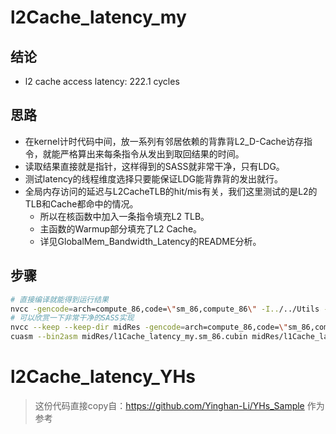 # l2Cache_latency_my
## 结论
- l2 cache access latency: 222.1 cycles
## 思路
- 在kernel计时代码中间，放一系列有邻居依赖的背靠背L2_D-Cache访存指令，就能严格算出来每条指令从发出到取回结果的时间。
- 读取结果直接就是指针，这样得到的SASS就非常干净，只有LDG。
- 测试latency的线程维度选择只要能保证LDG能背靠背的发出就行。
- 全局内存访问的延迟与L2CacheTLB的hit/mis有关，我们这里测试的是L2的TLB和Cache都命中的情况。
  - 所以在核函数中加入一条指令填充L2 TLB。
  - 主函数的Warmup部分填充了L2 Cache。
  - 详见GlobalMem_Bandwidth_Latency的README分析。
## 步骤
~~~bash
# 直接编译就能得到运行结果
nvcc -gencode=arch=compute_86,code=\"sm_86,compute_86\" -I../../Utils -L /usr/local/cuda/lib64 -l cuda -o res/l1Cache_latency_my l1Cache_latency_my.cu
# 可以欣赏一下非常干净的SASS实现
nvcc --keep --keep-dir midRes -gencode=arch=compute_86,code=\"sm_86,compute_86\" -I../../Utils -L /usr/local/cuda/lib64 -l cuda -o res/l1Cache_latency_my l1Cache_latency_my.cu
cuasm --bin2asm midRes/l1Cache_latency_my.sm_86.cubin midRes/l1Cache_latency_my.sm_86.cuasm
~~~




# l2Cache_latency_YHs
> 这份代码直接copy自：https://github.com/Yinghan-Li/YHs_Sample 作为参考